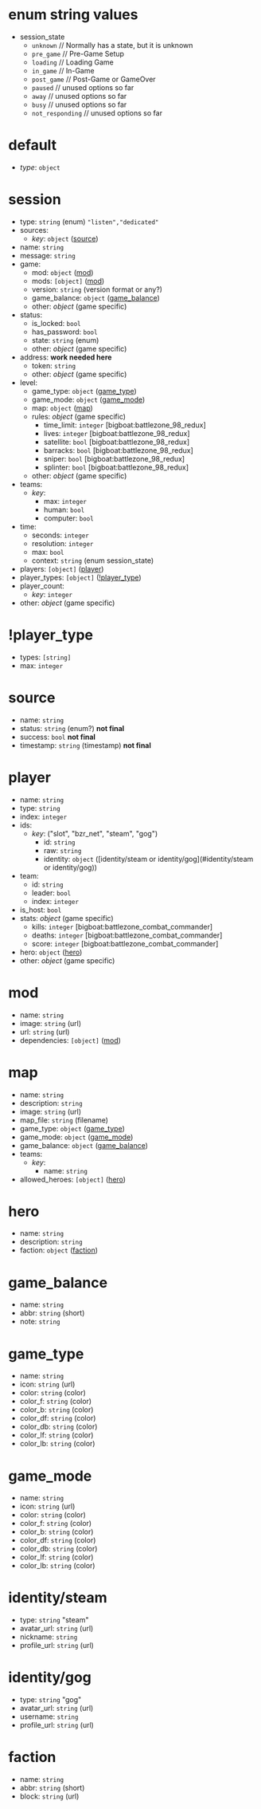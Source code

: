 # enum string values
* session_state
  * `unknown` // Normally has a state, but it is unknown
  * `pre_game` // Pre-Game Setup
  * `loading` // Loading Game
  * `in_game` // In-Game
  * `post_game` // Post-Game or GameOver
  * `paused` // unused options so far
  * `away` // unused options so far
  * `busy` // unused options so far
  * `not_responding` // unused options so far

# default
* *type*: `object`

# session
* type: `string` (enum) `"listen","dedicated"`
* sources:
   * *key*: `object` ([source](#source))
* name: `string`
* message: `string`
* game:
  * mod: `object` ([mod](#mod))
  * mods: `[object]` ([mod](#mod))
  * version: `string` (version format or any?)
  * game_balance: `object` ([game_balance](#game_balance))
  * other: *object* (game specific)
* status:
  * is_locked: `bool`
  * has_password: `bool`
  * state: `string` (enum)
  * other: *object* (game specific)
* address: **work needed here**
  * token: `string`
  * other: *object* (game specific)
* level:
  * game_type: `object` ([game_type](#game_type))
  * game_mode: `object` ([game_mode](#game_mode))
  * map: `object` ([map](#map))
  * rules: *object* (game specific)
    * time_limit: `integer` [bigboat:battlezone_98_redux]
    * lives: `integer` [bigboat:battlezone_98_redux]
    * satellite: `bool` [bigboat:battlezone_98_redux]
    * barracks: `bool` [bigboat:battlezone_98_redux]
    * sniper: `bool` [bigboat:battlezone_98_redux]
    * splinter: `bool` [bigboat:battlezone_98_redux]
  * other: *object* (game specific)
* teams:
  * *key*:
    * max: `integer`
    * human: `bool`
    * computer: `bool`
* time:
  * seconds: `integer`
  * resolution: `integer`
  * max: `bool`
  * context: `string` (enum session_state)
* players: `[object]` ([player](#player))
* player_types: `[object]` ([!player_type](#!player_type))
* player_count:
  * *key*: `integer`
* other: *object* (game specific)

# !player_type
  * types: `[string]`
  * max: `integer`

# source
* name: `string`
* status: `string` (enum?) **not final**
* success: `bool` **not final**
* timestamp: `string` (timestamp) **not final**

# player
* name: `string`
* type: `string`
* index: `integer`
* ids:
  * *key*: ("slot", "bzr_net", "steam", "gog")
    * id: `string`
	* raw: `string`
	* identity: `object` ([identity/steam or identity/gog](#identity/steam or identity/gog))
* team:
  * id: `string`
  * leader: `bool`
  * index: `integer`
* is_host: `bool`
* stats: *object* (game specific)
  * kills: `integer` [bigboat:battlezone_combat_commander]
  * deaths: `integer` [bigboat:battlezone_combat_commander]
  * score: `integer` [bigboat:battlezone_combat_commander]
* hero: `object` ([hero](#hero))
* other: *object* (game specific)

# mod
* name: `string`
* image: `string` (url)
* url: `string` (url)
* dependencies: `[object]` ([mod](#mod))

# map
* name: `string`
* description: `string`
* image: `string` (url)
* map_file: `string` (filename)
* game_type: `object` ([game_type](#game_type))
* game_mode: `object` ([game_mode](#game_mode))
* game_balance: `object` ([game_balance](#game_balance))
* teams:
  * *key*:
    * name: `string`
* allowed_heroes: `[object]` ([hero](#hero))

# hero
* name: `string`
* description: `string`
* faction: `object` ([faction](#faction))

# game_balance
* name: `string`
* abbr: `string` (short)
* note: `string`

# game_type
* name: `string`
* icon: `string` (url)
* color: `string` (color)
* color_f: `string` (color)
* color_b: `string` (color)
* color_df: `string` (color)
* color_db: `string` (color)
* color_lf: `string` (color)
* color_lb: `string` (color)

# game_mode
* name: `string`
* icon: `string` (url)
* color: `string` (color)
* color_f: `string` (color)
* color_b: `string` (color)
* color_df: `string` (color)
* color_db: `string` (color)
* color_lf: `string` (color)
* color_lb: `string` (color)

# identity/steam
* type: `string` "steam"
* avatar_url: `string` (url)
* nickname: `string`
* profile_url: `string` (url)

# identity/gog
* type: `string` "gog"
* avatar_url: `string` (url)
* username: `string`
* profile_url: `string` (url)

# faction
* name: `string`
* abbr: `string` (short)
* block: `string` (url)
